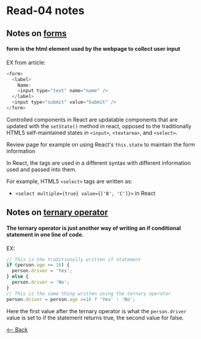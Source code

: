# Read-04 notes

## Notes on [forms](https://reactjs.org/docs/forms.html)

#### form is the html element used by the webpage to collect user input

EX from article:

``` JavaScript
<form>
  <label>
    Name:
    <input type="text" name="name" />
  </label>
  <input type="submit" value="Submit" />
</form>
```

Controlled components in React are updatable components that are updated with the `setState()` method in react, opposed to the traditionally HTML5 self-maintained states in `<input>`, `<textarea>`, and `<select>`.

Review page for example on using React's `this.state` to maintain the form information

In React, the tags are used in a different syntax with different information used and passed into them.

For example, HTML5 `<select>` tags are written as:
- `<select multiple={true} value={['B', 'C']}>` in React

## Notes on [ternary operator](https://codeburst.io/javascript-the-conditional-ternary-operator-explained-cac7218beeff)

#### The ternary operator is just another way of writing an if conditional statement in one line of code.

EX:

``` JavaScript
// This is the traditionally written if statement
if (person.age >= 16) {
  person.driver = 'Yes';
} else {
  person.driver = 'No';
}
// This is the same thing written using the ternary operator
person.driver = person.age >=16 ? 'Yes' : 'No';
```

Here the first value after the ternary operator is what the `person.driver` value is set to if the statement returns true, the second value for false.

[<-- Back](ToC.md)